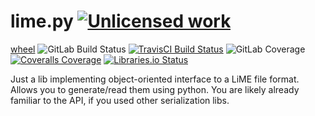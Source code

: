 lime.py [![Unlicensed work](https://raw.githubusercontent.com/unlicense/unlicense.org/master/static/favicon.png)](https://unlicense.org/)
===============
[wheel](https://gitlab.com/KOLANICH/lime.py/-/jobs/artifacts/master/raw/dist/lime-0.CI-py3-none-any.whl?job=build)
![GitLab Build Status](https://gitlab.com/KOLANICH/lime.py/badges/master/pipeline.svg)
[![TravisCI Build Status](https://travis-ci.org/KOLANICH/lime.py.svg?branch=master)](https://travis-ci.org/KOLANICH/lime.py)
![GitLab Coverage](https://gitlab.com/KOLANICH/lime.py/badges/master/coverage.svg)
[![Coveralls Coverage](https://img.shields.io/coveralls/KOLANICH/lime.py.svg)](https://coveralls.io/r/KOLANICH/lime.py)
[![Libraries.io Status](https://img.shields.io/librariesio/github/KOLANICH/lime.py.svg)](https://libraries.io/github/KOLANICH/lime.py)

Just a lib implementing object-oriented interface to a LiME file format. Allows you to generate/read them using python. You are likely already familiar to the API, if you used other serialization libs.
